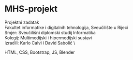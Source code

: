 # MHS-projekt
Projektni zadatak \
Fakultet informatike i digitalnih tehnologija, Sveučilište u Rijeci \
Smjer: Sveučilišni diplomski studij Informatika \
Kolegij: Multimedijski i hipermedijski sustavi \
Izradili: Karlo Calvi i David Sabolić \

HTML, CSS, Bootstrap, JS, Blender
